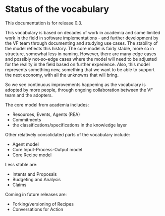 # Status of the vocabulary

This documentation is for release 0.3.

This vocabulary is based on decades of work in academia and some limited work in the field in software implementations - and further development by the VF team through documenting and studying use cases.  The stability of the model reflects this history.  The core model is fairly stable, more so in structure, somewhat less in naming.  However, there are many edge cases and possibly not-so-edge cases where the model will need to be adjusted for the reality in the field based on further experience. Also, this model represents something new, something that we want to be able to support the next economy, with all the unknowns that will bring. 

So we see continuous improvements happening as the vocabulary is adopted by more people, through ongoing collaboration between the VF team and the adopters.

The core model from academia includes:
* Resources, Events, Agents (REA)
* Commitments
* the classifications/specifications in the knowledge layer

Other relatively consolidated parts of the vocabulary include: 
* Agent model
* Core Input-Process-Output model
* Core Recipe model

Less stable are: 
* Intents and Proposals
* Budgeting and Analysis
* Claims

Coming in future releases are:
* Forking/versioning of Recipes
* Conversations for Action
